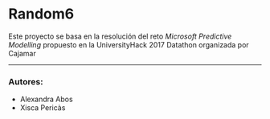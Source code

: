 # Random6

Este proyecto se basa en la resolución del reto *Microsoft Predictive Modelling* propuesto en la UniversityHack 2017 Datathon organizada por Cajamar

--- 

### Autores: 
- Alexandra Abos 
- Xisca Pericàs 